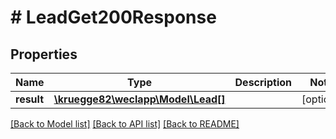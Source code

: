 # # LeadGet200Response

## Properties

Name | Type | Description | Notes
------------ | ------------- | ------------- | -------------
**result** | [**\kruegge82\weclapp\Model\Lead[]**](Lead.md) |  | [optional]

[[Back to Model list]](../../README.md#models) [[Back to API list]](../../README.md#endpoints) [[Back to README]](../../README.md)
